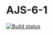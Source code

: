 # AJS-6-1

[![Build status](https://ci.appveyor.com/api/projects/status/u6a2rra8qqljma59?svg=true)](https://ci.appveyor.com/project/Antyfeev96/ajs-6-1)

